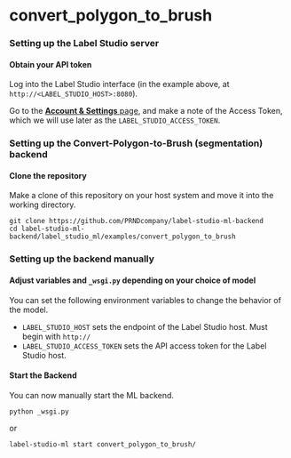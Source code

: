 # convert_polygon_to_brush

### Setting up the Label Studio server

#### Obtain your API token

Log into the Label Studio interface (in the example above, at
`http://<LABEL_STUDIO_HOST>:8080`). 

Go to the [**Account & Settings** 
page](https://labelstud.io/guide/user_account#Access-token), and make a note of the Access Token, which we will use later as
the `LABEL_STUDIO_ACCESS_TOKEN`.

### Setting up the Convert-Polygon-to-Brush (segmentation) backend

#### Clone the repository

Make a clone of this repository on your host system and move it into the working
directory.

```
git clone https://github.com/PRNDcompany/label-studio-ml-backend
cd label-studio-ml-backend/label_studio_ml/examples/convert_polygon_to_brush
```

### Setting up the backend manually

#### Adjust variables and `_wsgi.py` depending on your choice of model

You can set the following environment variables to change the behavior of the model.

* `LABEL_STUDIO_HOST` sets the endpoint of the Label Studio host. Must begin with `http://` 
* `LABEL_STUDIO_ACCESS_TOKEN` sets the API access token for the Label Studio host.

#### Start the Backend

You can now manually start the ML backend.

```
python _wsgi.py
```

or

```bash
label-studio-ml start convert_polygon_to_brush/
```